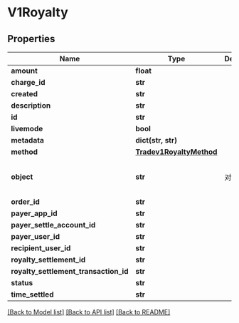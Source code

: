 # V1Royalty

## Properties
Name | Type | Description | Notes
------------ | ------------- | ------------- | -------------
**amount** | **float** |  | [optional] 
**charge_id** | **str** |  | [optional] 
**created** | **str** |  | [optional] 
**description** | **str** |  | [optional] 
**id** | **str** |  | [optional] 
**livemode** | **bool** |  | [optional] 
**metadata** | **dict(str, str)** |  | [optional] 
**method** | [**Tradev1RoyaltyMethod**](Tradev1RoyaltyMethod.md) |  | [optional] 
**object** | **str** | 对象类型 | [optional] [default to 'Royalty']
**order_id** | **str** |  | [optional] 
**payer_app_id** | **str** |  | [optional] 
**payer_settle_account_id** | **str** |  | [optional] 
**payer_user_id** | **str** |  | [optional] 
**recipient_user_id** | **str** |  | [optional] 
**royalty_settlement_id** | **str** |  | [optional] 
**royalty_settlement_transaction_id** | **str** |  | [optional] 
**status** | **str** |  | [optional] 
**time_settled** | **str** |  | [optional] 

[[Back to Model list]](../README.md#documentation-for-models) [[Back to API list]](../README.md#documentation-for-api-endpoints) [[Back to README]](../README.md)


